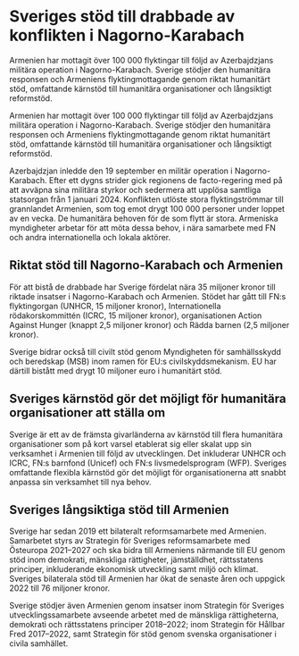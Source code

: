 # Sveriges stöd till drabbade av konflikten i Nagorno-Karabach

Armenien har mottagit över 100 000 flyktingar till följd av Azerbajdzjans militära operation i Nagorno-Karabach. Sverige stödjer den humanitära responsen och Armeniens flyktingmottagande genom riktat humanitärt stöd, omfattande kärnstöd till humanitära organisationer och långsiktigt reformstöd.

Armenien har mottagit över 100 000 flyktingar till följd av Azerbajdzjans militära operation i Nagorno-Karabach. Sverige stödjer den humanitära responsen och Armeniens flyktingmottagande genom riktat humanitärt stöd, omfattande kärnstöd till humanitära organisationer och långsiktigt reformstöd.

Azerbajdzjan inledde den 19 september en militär operation i Nagorno-Karabach. Efter ett dygns strider gick regionens de facto-regering med på att avväpna sina militära styrkor och sedermera att upplösa samtliga statsorgan från 1 januari 2024. Konflikten utlöste stora flyktingströmmar till grannlandet Armenien, som tog emot drygt 100 000 personer under loppet av en vecka. De humanitära behoven för de som flytt är stora. Armeniska myndigheter arbetar för att möta dessa behov, i nära samarbete med FN och andra internationella och lokala aktörer.

## Riktat stöd till Nagorno-Karabach och Armenien

För att bistå de drabbade har Sverige fördelat nära 35 miljoner kronor till riktade insatser i Nagorno-Karabach och Armenien. Stödet har gått till FN:s flyktingorgan (UNHCR, 15 miljoner kronor), Internationella rödakorskommittén (ICRC, 15 miljoner kronor), organisationen Action Against Hunger (knappt 2,5 miljoner kronor) och Rädda barnen (2,5 miljoner kronor).

Sverige bidrar också till civilt stöd genom Myndigheten för samhällsskydd och beredskap (MSB) inom ramen för EU:s civilskyddsmekanism. EU har därtill bistått med drygt 10 miljoner euro i humanitärt stöd.

## Sveriges kärnstöd gör det möjligt för humanitära organisationer att ställa om

Sverige är ett av de främsta givarländerna av kärnstöd till flera humanitära organisationer som på kort varsel etablerat sig eller skalat upp sin verksamhet i Armenien till följd av utvecklingen. Det inkluderar UNHCR och ICRC, FN:s barnfond (Unicef) och FN:s livsmedelsprogram (WFP). Sveriges omfattande flexibla kärnstöd gör det möjligt för organisationerna att snabbt anpassa sin verksamhet till nya behov.

## Sveriges långsiktiga stöd till Armenien

Sverige har sedan 2019 ett bilateralt reformsamarbete med Armenien. Samarbetet styrs av Strategin för Sveriges reformsamarbete med Östeuropa 2021–2027 och ska bidra till Armeniens närmande till EU genom stöd inom demokrati, mänskliga rättigheter, jämställdhet, rättsstatens principer, inkluderande ekonomisk utveckling samt miljö och klimat. Sveriges bilaterala stöd till Armenien har ökat de senaste åren och uppgick 2022 till 76 miljoner kronor.

Sverige stödjer även Armenien genom insatser inom Strategin för Sveriges utvecklingssamarbete avseende arbetet med de mänskliga rättigheterna, demokrati och rättsstatens principer 2018–2022; inom Strategin för Hållbar Fred 2017–2022, samt Strategin för stöd genom svenska organisationer i civila samhället.
